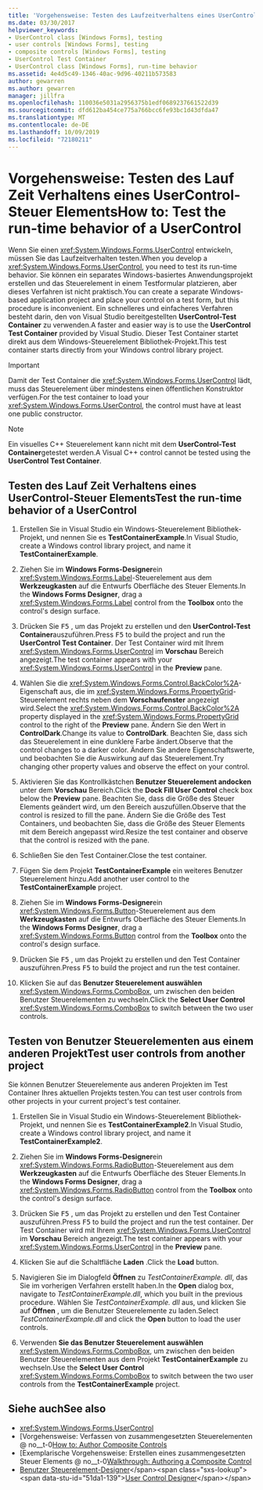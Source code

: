 ```yaml
---
title: 'Vorgehensweise: Testen des Laufzeitverhaltens eines UserControl'
ms.date: 03/30/2017
helpviewer_keywords:
- UserControl class [Windows Forms], testing
- user controls [Windows Forms], testing
- composite controls [Windows Forms], testing
- UserControl Test Container
- UserControl class [Windows Forms], run-time behavior
ms.assetid: 4e4d5c49-1346-40ac-9d96-40211b573583
author: gewarren
ms.author: gewarren
manager: jillfra
ms.openlocfilehash: 110036e5031a2956375b1edf0689237661522d39
ms.sourcegitcommit: dfd612ba454ce775a766bcc6fe93bc1d43dfda47
ms.translationtype: MT
ms.contentlocale: de-DE
ms.lasthandoff: 10/09/2019
ms.locfileid: "72180211"
---
```

# <a name="how-to-test-the-run-time-behavior-of-a-usercontrol"></a><span data-ttu-id="51da1-102">Vorgehensweise: Testen des Lauf Zeit Verhaltens eines UserControl-Steuer Elements</span><span class="sxs-lookup"><span data-stu-id="51da1-102">How to: Test the run-time behavior of a UserControl</span></span>

<span data-ttu-id="51da1-103">Wenn Sie einen <xref:System.Windows.Forms.UserControl> entwickeln, müssen Sie das Laufzeitverhalten testen.</span><span class="sxs-lookup"><span data-stu-id="51da1-103">When you develop a <xref:System.Windows.Forms.UserControl>, you need to test its run-time behavior.</span></span> <span data-ttu-id="51da1-104">Sie können ein separates Windows-basiertes Anwendungsprojekt erstellen und das Steuerelement in einem Testformular platzieren, aber dieses Verfahren ist nicht praktisch.</span><span class="sxs-lookup"><span data-stu-id="51da1-104">You can create a separate Windows-based application project and place your control on a test form, but this procedure is inconvenient.</span></span> <span data-ttu-id="51da1-105">Ein schnelleres und einfacheres Verfahren besteht darin, den von Visual Studio bereitgestellten **UserControl-Test Container** zu verwenden.</span><span class="sxs-lookup"><span data-stu-id="51da1-105">A faster and easier way is to use the **UserControl Test Container** provided by Visual Studio.</span></span> <span data-ttu-id="51da1-106">Dieser Test Container startet direkt aus dem Windows-Steuerelement Bibliothek-Projekt.</span><span class="sxs-lookup"><span data-stu-id="51da1-106">This test container starts directly from your Windows control library project.</span></span>

> [!IMPORTANT]
> <span data-ttu-id="51da1-107">Damit der Test Container die <xref:System.Windows.Forms.UserControl> lädt, muss das Steuerelement über mindestens einen öffentlichen Konstruktor verfügen.</span><span class="sxs-lookup"><span data-stu-id="51da1-107">For the test container to load your <xref:System.Windows.Forms.UserControl>, the control must have at least one public constructor.</span></span>

> [!NOTE]
> <span data-ttu-id="51da1-108">Ein visuelles C++ Steuerelement kann nicht mit dem **UserControl-Test Container**getestet werden.</span><span class="sxs-lookup"><span data-stu-id="51da1-108">A Visual C++ control cannot be tested using the **UserControl Test Container**.</span></span>

## <a name="test-the-run-time-behavior-of-a-usercontrol"></a><span data-ttu-id="51da1-109">Testen des Lauf Zeit Verhaltens eines UserControl-Steuer Elements</span><span class="sxs-lookup"><span data-stu-id="51da1-109">Test the run-time behavior of a UserControl</span></span>

1. <span data-ttu-id="51da1-110">Erstellen Sie in Visual Studio ein Windows-Steuerelement Bibliothek-Projekt, und nennen Sie es **TestContainerExample**.</span><span class="sxs-lookup"><span data-stu-id="51da1-110">In Visual Studio, create a Windows control library project, and name it **TestContainerExample**.</span></span>

2. <span data-ttu-id="51da1-111">Ziehen Sie im **Windows Forms-Designer**ein <xref:System.Windows.Forms.Label>-Steuerelement aus dem **Werkzeugkasten** auf die Entwurfs Oberfläche des Steuer Elements.</span><span class="sxs-lookup"><span data-stu-id="51da1-111">In the **Windows Forms Designer**, drag a <xref:System.Windows.Forms.Label> control from the **Toolbox** onto the control's design surface.</span></span>

3. <span data-ttu-id="51da1-112">Drücken Sie <kbd>F5</kbd> , um das Projekt zu erstellen und den **UserControl-Test Container**auszuführen.</span><span class="sxs-lookup"><span data-stu-id="51da1-112">Press <kbd>F5</kbd> to build the project and run the **UserControl Test Container**.</span></span> <span data-ttu-id="51da1-113">Der Test Container wird mit Ihrem <xref:System.Windows.Forms.UserControl> im **Vorschau** Bereich angezeigt.</span><span class="sxs-lookup"><span data-stu-id="51da1-113">The test container appears with your <xref:System.Windows.Forms.UserControl> in the **Preview** pane.</span></span>

4. <span data-ttu-id="51da1-114">Wählen Sie die <xref:System.Windows.Forms.Control.BackColor%2A>-Eigenschaft aus, die im <xref:System.Windows.Forms.PropertyGrid>-Steuerelement rechts neben dem **Vorschaufenster** angezeigt wird.</span><span class="sxs-lookup"><span data-stu-id="51da1-114">Select the <xref:System.Windows.Forms.Control.BackColor%2A> property displayed in the <xref:System.Windows.Forms.PropertyGrid> control to the right of the **Preview** pane.</span></span> <span data-ttu-id="51da1-115">Ändern Sie den Wert in **ControlDark**.</span><span class="sxs-lookup"><span data-stu-id="51da1-115">Change its value to **ControlDark**.</span></span> <span data-ttu-id="51da1-116">Beachten Sie, dass sich das Steuerelement in eine dunklere Farbe ändert.</span><span class="sxs-lookup"><span data-stu-id="51da1-116">Observe that the control changes to a darker color.</span></span> <span data-ttu-id="51da1-117">Ändern Sie andere Eigenschaftswerte, und beobachten Sie die Auswirkung auf das Steuerelement.</span><span class="sxs-lookup"><span data-stu-id="51da1-117">Try changing other property values and observe the effect on your control.</span></span>

5. <span data-ttu-id="51da1-118">Aktivieren Sie das Kontrollkästchen **Benutzer Steuerelement andocken** unter dem **Vorschau** Bereich.</span><span class="sxs-lookup"><span data-stu-id="51da1-118">Click the **Dock Fill User Control** check box below the **Preview** pane.</span></span> <span data-ttu-id="51da1-119">Beachten Sie, dass die Größe des Steuer Elements geändert wird, um den Bereich auszufüllen.</span><span class="sxs-lookup"><span data-stu-id="51da1-119">Observe that the control is resized to fill the pane.</span></span> <span data-ttu-id="51da1-120">Ändern Sie die Größe des Test Containers, und beobachten Sie, dass die Größe des Steuer Elements mit dem Bereich angepasst wird.</span><span class="sxs-lookup"><span data-stu-id="51da1-120">Resize the test container and observe that the control is resized with the pane.</span></span>

6. <span data-ttu-id="51da1-121">Schließen Sie den Test Container.</span><span class="sxs-lookup"><span data-stu-id="51da1-121">Close the test container.</span></span>

7. <span data-ttu-id="51da1-122">Fügen Sie dem Projekt **TestContainerExample** ein weiteres Benutzer Steuerelement hinzu.</span><span class="sxs-lookup"><span data-stu-id="51da1-122">Add another user control to the **TestContainerExample** project.</span></span>

8. <span data-ttu-id="51da1-123">Ziehen Sie im **Windows Forms-Designer**ein <xref:System.Windows.Forms.Button>-Steuerelement aus dem **Werkzeugkasten** auf die Entwurfs Oberfläche des Steuer Elements.</span><span class="sxs-lookup"><span data-stu-id="51da1-123">In the **Windows Forms Designer**, drag a <xref:System.Windows.Forms.Button> control from the **Toolbox** onto the control's design surface.</span></span>

9. <span data-ttu-id="51da1-124">Drücken Sie <kbd>F5</kbd> , um das Projekt zu erstellen und den Test Container auszuführen.</span><span class="sxs-lookup"><span data-stu-id="51da1-124">Press <kbd>F5</kbd> to build the project and run the test container.</span></span>

10. <span data-ttu-id="51da1-125">Klicken Sie auf das **Benutzer Steuerelement auswählen** <xref:System.Windows.Forms.ComboBox>, um zwischen den beiden Benutzer Steuerelementen zu wechseln.</span><span class="sxs-lookup"><span data-stu-id="51da1-125">Click the **Select User Control** <xref:System.Windows.Forms.ComboBox> to switch between the two user controls.</span></span>

## <a name="test-user-controls-from-another-project"></a><span data-ttu-id="51da1-126">Testen von Benutzer Steuerelementen aus einem anderen Projekt</span><span class="sxs-lookup"><span data-stu-id="51da1-126">Test user controls from another project</span></span>

<span data-ttu-id="51da1-127">Sie können Benutzer Steuerelemente aus anderen Projekten im Test Container Ihres aktuellen Projekts testen.</span><span class="sxs-lookup"><span data-stu-id="51da1-127">You can test user controls from other projects in your current project's test container.</span></span>

1. <span data-ttu-id="51da1-128">Erstellen Sie in Visual Studio ein Windows-Steuerelement Bibliothek-Projekt, und nennen Sie es **TestContainerExample2**.</span><span class="sxs-lookup"><span data-stu-id="51da1-128">In Visual Studio, create a Windows control library project, and name it **TestContainerExample2**.</span></span>

2. <span data-ttu-id="51da1-129">Ziehen Sie im **Windows Forms-Designer**ein <xref:System.Windows.Forms.RadioButton>-Steuerelement aus dem **Werkzeugkasten** auf die Entwurfs Oberfläche des Steuer Elements.</span><span class="sxs-lookup"><span data-stu-id="51da1-129">In the **Windows Forms Designer**, drag a <xref:System.Windows.Forms.RadioButton> control from the **Toolbox** onto the control's design surface.</span></span>

3. <span data-ttu-id="51da1-130">Drücken Sie <kbd>F5</kbd> , um das Projekt zu erstellen und den Test Container auszuführen.</span><span class="sxs-lookup"><span data-stu-id="51da1-130">Press <kbd>F5</kbd> to build the project and run the test container.</span></span> <span data-ttu-id="51da1-131">Der Test Container wird mit Ihrem <xref:System.Windows.Forms.UserControl> im **Vorschau** Bereich angezeigt.</span><span class="sxs-lookup"><span data-stu-id="51da1-131">The test container appears with your <xref:System.Windows.Forms.UserControl> in the **Preview** pane.</span></span>

4. <span data-ttu-id="51da1-132">Klicken Sie auf die Schaltfläche **Laden** .</span><span class="sxs-lookup"><span data-stu-id="51da1-132">Click the **Load** button.</span></span>

5. <span data-ttu-id="51da1-133">Navigieren Sie im Dialogfeld **Öffnen** zu *TestContainerExample. dll*, das Sie im vorherigen Verfahren erstellt haben.</span><span class="sxs-lookup"><span data-stu-id="51da1-133">In the **Open** dialog box, navigate to *TestContainerExample.dll*, which you built in the previous procedure.</span></span> <span data-ttu-id="51da1-134">Wählen Sie *TestContainerExample. dll* aus, und klicken Sie auf **Öffnen** , um die Benutzer Steuerelemente zu laden.</span><span class="sxs-lookup"><span data-stu-id="51da1-134">Select *TestContainerExample.dll* and click the **Open** button to load the user controls.</span></span>

6. <span data-ttu-id="51da1-135">Verwenden **Sie das Benutzer Steuerelement auswählen** <xref:System.Windows.Forms.ComboBox>, um zwischen den beiden Benutzer Steuerelementen aus dem Projekt **TestContainerExample** zu wechseln.</span><span class="sxs-lookup"><span data-stu-id="51da1-135">Use the **Select User Control** <xref:System.Windows.Forms.ComboBox> to switch between the two user controls from the **TestContainerExample** project.</span></span>

## <a name="see-also"></a><span data-ttu-id="51da1-136">Siehe auch</span><span class="sxs-lookup"><span data-stu-id="51da1-136">See also</span></span>

- <xref:System.Windows.Forms.UserControl>
- <span data-ttu-id="51da1-137">[Vorgehensweise: Verfassen von zusammengesetzten Steuerelementen @ no__t-0</span><span class="sxs-lookup"><span data-stu-id="51da1-137">[How to: Author Composite Controls](how-to-author-composite-controls.md)</span></span>
- <span data-ttu-id="51da1-138">[Exemplarische Vorgehensweise: Erstellen eines zusammengesetzten Steuer Elements @ no__t-0</span><span class="sxs-lookup"><span data-stu-id="51da1-138">[Walkthrough: Authoring a Composite Control](walkthrough-authoring-a-composite-control-with-visual-csharp.md)</span></span>
- <span data-ttu-id="51da1-139">[Benutzer Steuerelement-Designer](https://docs.microsoft.com/previous-versions/visualstudio/visual-studio-2010/183c3hth(v=vs.100))</span><span class="sxs-lookup"><span data-stu-id="51da1-139">[User Control Designer](https://docs.microsoft.com/previous-versions/visualstudio/visual-studio-2010/183c3hth(v=vs.100))</span></span>
